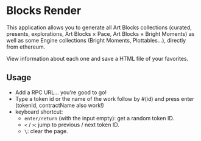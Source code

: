 # Blocks Render

This application allows you to generate all Art Blocks collections (curated, presents, explorations, Art Blocks × Pace, Art Blocks × Bright Moments) as well as some Engine collections (Bright Moments, Plottables...), directly from ethereum.

View information about each one and save a HTML file of your favorites.

## Usage

- Add a RPC URL... you're good to go!
- Type a token id or the name of the work follow by #(id) and press enter (tokenId, contractName also work!)
- keyboard shortcut:
  - `enter/return` (with the input empty): get a random token ID.
  - `<` / `>`: jump to previous / next token ID.
  - `\`: clear the page.
